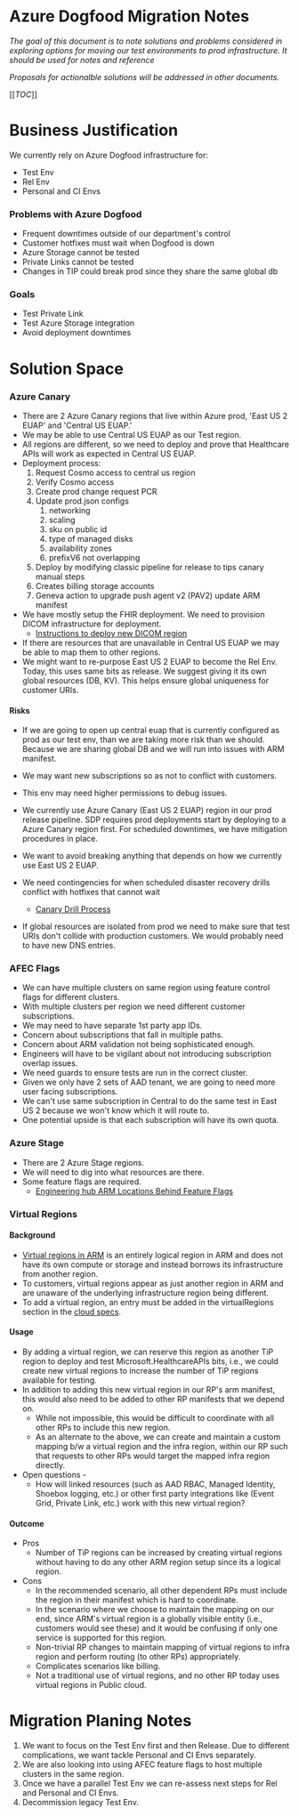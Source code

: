 # Azure Dogfood Migration Notes
*The goal of this document is to note solutions and problems considered in exploring options for moving our test environments to prod infrastructure. It should be used for notes and reference*

*Proposals for actionalble solutions will be addressed in other documents.*

[[_TOC_]]

# Business Justification
We currently rely on Azure Dogfood infrastructure for:
* Test Env
* Rel Env
* Personal and CI Envs

### Problems with Azure Dogfood
* Frequent downtimes outside of our department's control
* Customer hotfixes must wait when Dogfood is down
* Azure Storage cannot be tested
* Private Links cannot be tested
* Changes in TIP could break prod since they share the same global db

### Goals
* Test Private Link
* Test Azure Storage integration
* Avoid deployment downtimes

# Solution Space

### Azure Canary
* There are 2 Azure Canary regions that live within Azure prod, 'East US 2 EUAP' and 'Central US EUAP.'
* We may be able to use Central US EUAP as our Test region.
* All regions are different, so we need to deploy and prove that Healthcare APIs will work as expected in Central US EUAP.
* Deployment process:
    1. Request Cosmo access to central us region
    2. Verify Cosmo access
    3. Create prod change request PCR
    4. Update prod.json configs
        1. networking
        1. scaling
        1. sku on public id
        1. type of managed disks
        1. availability zones
        1. prefixV6 not overlapping
    5. Deploy by modifying classic pipeline for release to tips canary
manual steps
    6. Creates billing storage accounts
    7. Geneva action to upgrade push agent v2 (PAV2)
update ARM manifest
* We have mostly setup the FHIR deployment. We need to provision DICOM infrastructure for deployment.
    * [Instructions to deploy new DICOM region](https://microsofthealth.visualstudio.com/Health/_git/workspace-platform?path=/docs/adding-new-regions-for-DicomService.md&_a=preview)
* If there are resources that are unavailable in Central US EUAP we may be able to map them to other regions.
* We might want to re-purpose East US 2 EUAP to become the Rel Env. Today, this uses same bits as release. We suggest giving it its own global resources (DB, KV). This helps ensure global uniqueness for customer URIs.
#### Risks
* If we are going to open up central euap that is currently configured as prod as our test env, than we are taking more risk than we should. Because we are sharing global DB and we will run into issues with ARM manifest.
* We may want new subscriptions so as not to conflict with customers.
* This env may need higher permissions to debug issues.
* We currently use Azure Canary (East US 2 EUAP) region in our prod release pipeline.
SDP requires prod deployments start by deploying to a Azure Canary region first.
For scheduled downtimes, we have mitigation procedures in place.

* We want to avoid breaking anything that depends on how we currently use East US 2 EUAP.
* We need contingencies for when scheduled disaster recovery drills conflict with hotfixes that cannot wait
    * [Canary Drill Process](https://microsoft.sharepoint.com/teams/AzureCanaryMSFT/SitePages/FAQs.aspx#what-are-drills)
* If global resources are isolated from prod we need to make sure that test URIs don't collide with production customers. We would probably need to have new DNS entries.

### AFEC Flags
* We can have multiple clusters on same region using feature control flags for different clusters.
* With multiple clusters per region we need different customer subscriptions.
* We may need to have separate 1st party app IDs.
* Concern about subscriptions that fall in multiple paths.
* Concern about ARM validation not being sophisticated enough.
* Engineers will have to be vigilant about not introducing subscription overlap issues.
* We need guards to ensure tests are run in the correct cluster.
* Given we only have 2 sets of AAD tenant, we are going to need more user facing subscriptions.
* We can't use same subscription in Central to do the same test in East US 2 because we won't know which it will route to.
* One potential upside is that each subscription will have its own quota.

### Azure Stage
* There are 2 Azure Stage regions.
* We will need to dig into what resources are there.
* Some feature flags are required.
    * [Engineering hub ARM Locations Behind Feature Flags](https://eng.ms/docs/products/arm/api_contracts/armlocationsbehindfeatureflags#public-additional-region-info-as-per-arms-configuration)

### Virtual Regions
#### Background
* [Virtual regions in ARM](https://armwiki.azurewebsites.net/internals/configuration/virtual_regions.html) is an entirely logical region in ARM and does not have its own compute or storage and instead borrows its infrastructure from another region.
* To customers, virtual regions appear as just another region in ARM and are unaware of the underlying infrastructure region being different.
* To add a virtual region, an entry must be added in the virtualRegions section in the [cloud specs](https://msazure.visualstudio.com/One/_git/AzureUX-ARM?path=%2Fsettings%2FRegions%2FPublic%2F_cloud.json). 

#### Usage
* By adding a virtual region, we can reserve this region as another TiP region to deploy and test Microsoft.HealthcareAPIs bits, i.e., we could create new virtual regions to increase the number of TiP regions available for testing.
* In addition to adding this new virtual region in our RP's arm manifest, this would also need to be added to other RP manifests that we depend on. 
    * While not impossible, this would be difficult to coordinate with all other RPs to include this new region. 
    * As an alternate to the above, we can create and maintain a custom mapping b/w a virtual region and the infra region, within our RP such that requests to other RPs would target the mapped infra region directly.
* Open questions - 
    * How will linked resources (such as AAD RBAC, Managed Identity, Shoebox logging, etc.) or other first party integrations like (Event Grid, Private Link, etc.) work with this new virtual region?

#### Outcome
* Pros
    * Number of TiP regions can be increased by creating virtual regions without having to do any other ARM region setup since its a logical region. 
* Cons
    * In the recommended scenario, all other dependent RPs must include the region in their manifest which is hard to coordinate.
    * In the scenario where we choose to maintain the mapping on our end, since ARM's virtual region is a globally visible entity (i.e., customers would see these) and it would be confusing if only one service is supported for this region.
    * Non-trivial RP changes to maintain mapping of virtual regions to infra region and perform routing (to other RPs) appropriately.
    * Complicates scenarios like billing.
    * Not a traditional use of virtual regions, and no other RP today uses virtual regions in Public cloud.
    
# Migration Planing Notes
1. We want to focus on the Test Env first and then Release. Due to different complications, we want tackle Personal and CI Envs separately.
4. We are also looking into using AFEC feature flags to host multiple clusters in the same region.
5. Once we have a parallel Test Env we can re-assess next steps for Rel and Personal and CI Envs.
6. Decommission legacy Test Env.